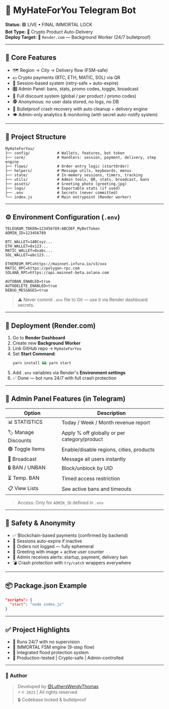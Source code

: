 # 🤖 MyHateForYou Telegram Bot

**Status:** 🟩 LIVE • FINAL IMMORTAL LOCK  
**Bot Type:** 💊 Crypto Product Auto-Delivery  
**Deploy Target:** 🚀 `Render.com` — Background Worker (24/7 bulletproof)

---

## 🌟 Core Features

- 🗺️ Region → City → Delivery flow (FSM-safe)
- 💵 Crypto payments (BTC, ETH, MATIC, SOL) via QR
- 🧠 Session-based system (retry-safe + auto-expire)
- 🎛️ Admin Panel: bans, stats, promo codes, toggle, broadcast
- 🎁 Full discount system (global / per product / promo codes)
- 🕵️ Anonymous: no user data stored, no logs, no DB
- 🔐 Bulletproof crash recovery with auto cleanup + delivery engine
- 👁 Admin-only analytics & monitoring (with secret auto-notify system)

---

## 📁 Project Structure

```
MyHateForYou/
├── config/            # Wallets, features, bot token
├── core/              # Handlers: session, payment, delivery, step engine
├── flows/             # Order entry logic (startOrder)
├── helpers/           # Message utils, keyboards, menus
├── state/             # In-memory sessions, timers, tracking
├── utils/             # Admin tools, QR, stats, broadcast, bans
├── assets/            # Greeting photo (greeting.jpg)
├── logs/              # Exportable stats (if used)
├── .env               # Secrets (never committed)
└── index.js           # Main entrypoint (Render worker)
```

---

## ⚙️ Environment Configuration (`.env`)

```env
TELEGRAM_TOKEN=123456789:ABCDEF_MyBotToken
ADMIN_ID=123456789

BTC_WALLET=1ABCxyz...
ETH_WALLET=0x123...
MATIC_WALLET=0xabc...
SOL_WALLET=abc123...

ETHEREUM_RPC=https://mainnet.infura.io/v3/xxx
MATIC_RPC=https://polygon-rpc.com
SOLANA_RPC=https://api.mainnet-beta.solana.com

AUTOBAN_ENABLED=true
AUTODELETE_ENABLED=true
DEBUG_MESSAGES=true
```

> ⚠️ Never commit `.env` file to Git — use it via Render dashboard secrets.

---

## 🚀 Deployment (Render.com)

1. Go to **Render Dashboard**
2. Create new **Background Worker**
3. Link GitHub repo → `MyHateForYou`
4. Set **Start Command**:
   ```bash
   yarn install && yarn start
   ```
5. Add `.env` variables via Render's **Environment settings**
6. ✅ Done — bot runs 24/7 with full crash protection

---

## 🧠 Admin Panel Features (in Telegram)

| Option                | Description                                  |
|-----------------------|----------------------------------------------|
| 📊 STATISTICS         | Today / Week / Month revenue report          |
| 🏷️ Manage Discounts    | Apply % off globally or per category/product |
| 🟢 Toggle Items        | Enable/disable regions, cities, products     |
| 📣 Broadcast           | Message all users instantly                  |
| 🔒 BAN / UNBAN         | Block/unblock by UID                         |
| ⏳ Temp. BAN           | Timed access restriction                     |
| 📋 View Lists          | See active bans and timeouts                 |

> Access: Only for `ADMIN_ID` defined in `.env`

---

## 🔐 Safety & Anonymity

- ✅ Blockchain-based payments (confirmed by backend)
- 🧼 Sessions auto-expire if inactive
- 🧾 Orders not logged — fully ephemeral
- 📸 Greeting with image + active user counter
- 🚨 Admin receives alerts: startup, payment, delivery ban
- 💣 Crash protection with `try/catch` wrappers everywhere

---

## 📦 Package.json Example

```json
"scripts": {
  "start": "node index.js"
}
```

---

## ✅ Project Highlights

- 🌙 Runs 24/7 with no supervision
- 🧱 IMMORTAL FSM engine (9-step flow)
- 🔁 Integrated flood protection system
- 🚀 Production-tested | Crypto-safe | Admin-controlled

---

### 👤 Author

> Developed by [@LuthersWendyThomas](https://github.com/LuthersWendyThomas)  
> ⚡️ `© 2025` | All rights reserved  
> 🔒 Codebase locked & bulletproof